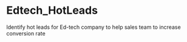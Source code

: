 # Edtech_HotLeads
Identify hot leads for Ed-tech company to help sales team to increase conversion rate
